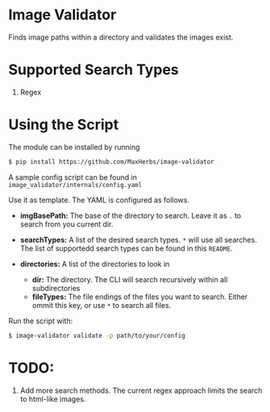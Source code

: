 # Image Validator
Finds image paths within a directory and validates the images exist.

# Supported Search Types
1. Regex

# Using the Script
The module can be installed by running 
```bash
$ pip install https://github.com/MaxHerbs/image-validator
```

A sample config script can be found in `image_validator/internals/config.yaml`

Use it as template. The YAML is configured as follows.

- **imgBasePath:** The base of the directory to search. Leave it as `.` to search from you current dir.

- **searchTypes:** A list of the desired search types. `*` will use all searches. The list of supportedd search types can be found in this `README`.

- **directories:** A list of the directories to look in
    - **dir:** The directory. The CLI will search recursively within all subdirectories
    - **fileTypes:** The file endings of the  files you want to search. Either ommit this key, or use `*` to search all files.

Run the script with:

```bash
$ image-validator validate -p path/to/your/config
```

# TODO:
1. Add more search methods. The current regex approach limits the search to html-like images.